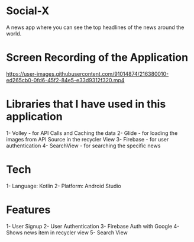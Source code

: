 # Social-X
A news app where you can see the top headlines of the news around the world.
#  

# Screen Recording of the Application
https://user-images.githubusercontent.com/91014874/216380010-ed265cb0-0fd6-45f2-84e5-e33d9312f320.mp4

# Libraries that I have used in this application
1- Volley - for API Calls and Caching the data
2- Glide - for loading the images from API Source in the recycler View
3- Firebase - for user authentication
4- SearchView - for searching the specific news

# 
#

# Tech
1- Language: Kotlin
2- Platform: Android Studio

#  
#  

# Features
1- User Signup
2- User Authentication
3- Firebase Auth with Google
4- Shows news item in recycler view
5- Search View
